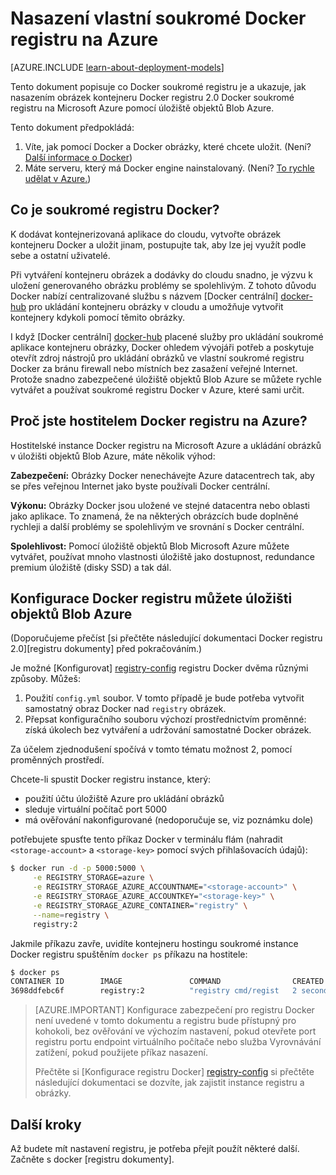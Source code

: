 <properties 
  pageTitle="Nasazení vlastní soukromé Docker registru na Azure | Microsoft Azure"
  description="Popisuje, jak můžete Docker registru hostovat kontejneru obrázků ve službě úložišti objektů Blob Azure."
  services="virtual-machines-linux"
  documentationCenter="virtual-machines"
  authors="ahmetalpbalkan"
  editor="squillace"
  manager="timlt"
  tags="azure-service-management,azure-resource-manager" />

<tags
  ms.service="virtual-machines-linux"
  ms.devlang="multiple"
  ms.topic="article"
  ms.tgt_pltfrm="vm-linux"
  ms.workload="infrastructure-services"
  ms.date="09/27/2016" 
  ms.author="ahmetb" />

# <a name="deploying-your-own-private-docker-registry-on-azure"></a>Nasazení vlastní soukromé Docker registru na Azure

[AZURE.INCLUDE [learn-about-deployment-models](../../includes/learn-about-deployment-models-both-include.md)]



Tento dokument popisuje co Docker soukromé registru je a ukazuje, jak nasazením obrázek kontejneru Docker registru 2.0 Docker soukromé registru na Microsoft Azure pomocí úložiště objektů Blob Azure.

Tento dokument předpokládá:

1. Víte, jak pomocí Docker a Docker obrázky, které chcete uložit. (Není? [Další informace o Docker](https://www.docker.com))
2. Máte serveru, který má Docker engine nainstalovaný. (Není? [To rychle udělat v Azure.](https://azure.microsoft.com/documentation/templates/docker-simple-on-ubuntu/))


## <a name="what-is-a-private-docker-registry"></a>Co je soukromé registru Docker?

K dodávat kontejnerizovaná aplikace do cloudu, vytvořte obrázek kontejneru Docker a uložit jinam, postupujte tak, aby lze jej využít podle sebe a ostatní uživatelé. 

Při vytváření kontejneru obrázek a dodávky do cloudu snadno, je výzvu k uložení generovaného obrázku problémy se spolehlivým. Z tohoto důvodu Docker nabízí centralizované službu s názvem [Docker centrální] [ docker-hub] pro ukládání kontejneru obrázky v cloudu a umožňuje vytvořit kontejnery kdykoli pomocí těmito obrázky.

I když [Docker centrální] [ docker-hub] placené služby pro ukládání soukromé aplikace kontejneru obrázky, Docker ohledem vývojáři potřeb a poskytuje otevřít zdroj nástrojů pro ukládání obrázků ve vlastní soukromé registru Docker za bránu firewall nebo místních bez zasažení veřejné Internet.
Protože snadno zabezpečené úložiště objektů Blob Azure se můžete rychle vytvářet a používat soukromé registru Docker v Azure, které sami určit.

## <a name="why-should-you-host-a-docker-registry-on-azure"></a>Proč jste hostitelem Docker registru na Azure?

Hostitelské instance Docker registru na Microsoft Azure a ukládání obrázků v úložišti objektů Blob Azure, máte několik výhod:

**Zabezpečení:** Obrázky Docker nenechávejte Azure datacentrech tak, aby se přes veřejnou Internet jako byste používali Docker centrální.
  
**Výkonu:** Obrázky Docker jsou uložené ve stejné datacentra nebo oblasti jako aplikace. To znamená, že na některých obrázcích bude doplněné rychleji a další problémy se spolehlivým ve srovnání s Docker centrální.

**Spolehlivost:** Pomocí úložiště objektů Blob Microsoft Azure můžete vytvářet, používat mnoho vlastnosti úložiště jako dostupnost, redundance premium úložiště (disky SSD) a tak dál.

## <a name="configuring-docker-registry-to-use-azure-blob-storage"></a>Konfigurace Docker registru můžete úložišti objektů Blob Azure

(Doporučujeme přečíst [si přečtěte následující dokumentaci Docker registru 2.0][registru dokumenty] před pokračováním.)

Je možné [Konfigurovat] [ registry-config] registru Docker dvěma různými způsoby.
Můžeš:

1. Použití `config.yml` soubor. V tomto případě je bude potřeba vytvořit samostatný obraz Docker nad `registry` obrázek.
2. Přepsat konfiguračního souboru výchozí prostřednictvím proměnné: získá úkolech bez vytváření a udržování samostatné Docker obrázek.

Za účelem zjednodušení spočívá v tomto tématu možnost 2, pomocí proměnných prostředí.

Chcete-li spustit Docker registru instance, který:

* použití účtu úložiště Azure pro ukládání obrázků
* sleduje virtuální počítač port 5000
* má ověřování nakonfigurované (nedoporučuje se, viz poznámku dole)

potřebujete spusťte tento příkaz Docker v terminálu flám (nahradit `<storage-account>` a `<storage-key>` pomocí svých přihlašovacích údajů):

```sh
$ docker run -d -p 5000:5000 \
     -e REGISTRY_STORAGE=azure \
     -e REGISTRY_STORAGE_AZURE_ACCOUNTNAME="<storage-account>" \
     -e REGISTRY_STORAGE_AZURE_ACCOUNTKEY="<storage-key>" \
     -e REGISTRY_STORAGE_AZURE_CONTAINER="registry" \
     --name=registry \
     registry:2
```

Jakmile příkazu zavře, uvidíte kontejneru hostingu soukromé instance Docker registru spuštěním `docker ps` příkazu na hostitele:

```sh
$ docker ps
CONTAINER ID        IMAGE               COMMAND                CREATED             STATUS              PORTS                    NAMES
3698ddfebc6f        registry:2          "registry cmd/regist   2 seconds ago       Up 1 seconds        0.0.0.0:5000->5000/tcp   registry
```

> [AZURE.IMPORTANT] Konfigurace zabezpečení pro registru Docker není uvedené v tomto dokumentu a registru bude přístupný pro kohokoli, bez ověřování ve výchozím nastavení, pokud otevřete port registru portu endpoint virtuálního počítače nebo služba Vyrovnávání zatížení, pokud použijete příkaz nasazení.
>
> Přečtěte si [Konfigurace registru Docker] [ registry-config] si přečtěte následující dokumentaci se dozvíte, jak zajistit instance registru a obrázky.

## <a name="next-steps"></a>Další kroky

Až budete mít nastavení registru, je potřeba přejít použít některé další. Začněte s docker [registru dokumenty]. 

[docker-hub]: https://hub.docker.com/
[registry]: https://github.com/docker/distribution
[dokumenty registru]: http://docs.docker.com/registry/
[registry-config]: http://docs.docker.com/registry/configuration/
 
